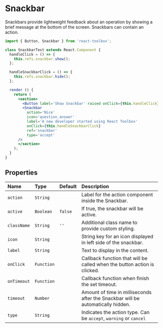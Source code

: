 # Snackbar

Snackbars provide lightweight feedback about an operation by showing a brief message at the bottom of the screen. Snackbars can contain an action.

<!-- example -->
```jsx
import { Button, Snackbar } from 'react-toolbox';

class SnackbarTest extends React.Component {
  handleClick = () => {
    this.refs.snackbar.show();
  };

  handleSnackbarClick = () => {
    this.refs.snackbar.hide();
  };

  render () {
    return (
      <section>
        <Button label='Show Snackbar' raised onClick={this.handleClick} />
        <Snackbar
          action='Nice'
          icon='question_answer'
          label='A new developer started using React Toolbox'
          onClick={this.handleSnackbarClick}
          ref='snackbar'
          type='accept'
      />
      </section>
    );
  }
}
```

## Properties

| Name          | Type    | Default   | Description|
|:-----|:-----|:-----|:-----|
| `action`  | `String` |   | Label for the action component inside the Snackbar.|
| `active`        | `Boolean`       |  `false`        | If true, the snackbar will be active.|
| `className` | `String`  | `''`      | Additional class name to provide custom styling.|
| `icon` | `String`  |       | String key for an icon displayed in left side of the snackbar.|
| `label` | `String`  |       | Text to display in the content.|
| `onClick` | `Function`  |       | Callback function that will be called when the button action is clicked.|
| `onTimeout` | `Function`  |       | Callback function when finish the set timeout.|
| `timeout` | `Number`  |       | Amount of time in milliseconds after the Snackbar will be automatically hidden.|
| `type` | `String`  |       | Indicates the action type. Can be `accept`, `warning` or `cancel`|

